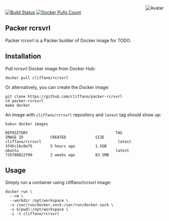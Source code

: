 <img align="right" src="https://raw.github.com/cliffano/packer-rcrsvrl/master/avatar.jpg" alt="Avatar"/>

[![Build Status](https://img.shields.io/travis/cliffano/packer-rcrsvrl.svg)](http://travis-ci.org/cliffano/packer-rcrsvrl)
[![Docker Pulls Count](https://img.shields.io/docker/pulls/cliffano/rcrsvrl.svg)](https://hub.docker.com/r/cliffano/rcrsvrl/)

Packer rcrsvrl
---------------

Packer rcrsvrl is a Packer builder of Docker image for TODO.

Installation
------------

Pull rcrsvrl Docker image from Docker Hub:

    docker pull cliffano/rcrsvrl

Or alternatively, you can create the Docker image:

    git clone https://github.com/cliffano/packer-rcrsvrl
    cd packer-rcrsvrl
    make docker

An image with `cliffano/rcrsvrl` repository and `latest` tag should show up:

    haku> docker images

    REPOSITORY                                       TAG                 IMAGE ID            CREATED             SIZE
    cliffano/rcrsvrl                                  latest              3f45c1bc0e76        5 hours ago         1.5GB
    ubuntu                                           latest              735f80812f90        2 weeks ago         83.5MB

Usage
-----

Simply run a container using cliffano/rcrsvrl image:

    docker run \
      --rm \
      --workdir /opt/workspace \
      -v /var/run/docker.sock:/var/run/docker.sock \
      -v $(pwd):/opt/workspace \
      -i -t cliffano/rcrsvrl
